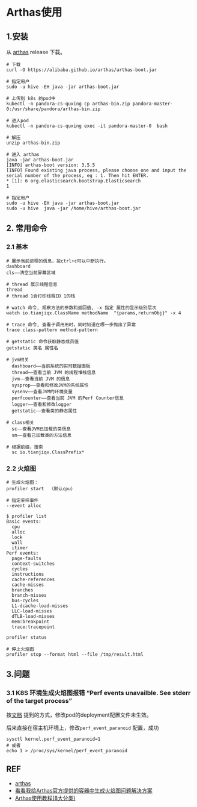 # Arthas使用

## 1.安装

从 [arthas](https://arthas.aliyun.com/doc/download.html) release 下载。  

```shell
# 下载
curl -O https://alibaba.github.io/arthas/arthas-boot.jar

# 指定用户
sudo -u hive -EH java -jar arthas-boot.jar

# 上传到 k8s 的pod中
kubectl -n pandora-cs-quxing cp arthas-bin.zip pandora-master-0:/usr/share/pandora/arthas-bin.zip

# 进入pod
kubectl -n pandora-cs-quxing exec -it pandora-master-0  bash

# 解压
unzip arthas-bin.zip

# 进入 arthas
java -jar arthas-boot.jar
[INFO] arthas-boot version: 3.5.5
[INFO] Found existing java process, please choose one and input the serial number of the process, eg : 1. Then hit ENTER.
* [1]: 6 org.elasticsearch.bootstrap.Elasticsearch
1

# 指定用户
sudo -u hive -EH java -jar arthas-boot.jar
sudo -u hive  java -jar /home/hive/arthas-boot.jar 
```

## 2. 常用命令

### 2.1 基本

```shell
# 展示当前进程的信息，按ctrl+c可以中断执行。
dashboard
cls——清空当前屏幕区域

# thread 展示线程信息 
thread
# thread 1会打印线程ID 1的栈

# watch 命令, 观察方法的参数和返回值, -x 指定 属性的显示级别层次
watch io.tianjiqx.ClassName methodName  "{params,returnObj}" -x 4

# trace 命令, 查看子调用用时，同时知道在哪一步抛出了异常
trace class-pattern method-pattern

# getstatic 命令获取静态成员值
getstatic 类名 属性名

# jvm相关
  dashboard——当前系统的实时数据面板
  thread——查看当前 JVM 的线程堆栈信息
  jvm——查看当前 JVM 的信息
  sysprop——查看和修改JVM的系统属性
  sysenv——查看JVM的环境变量
  perfcounter——查看当前 JVM 的Perf Counter信息
  logger——查看和修改logger
  getstatic——查看类的静态属性

# class相关
  sc——查看JVM已加载的类信息
  sm——查看已加载类的方法信息

# 根据前缀，搜索 
  sc io.tianjiqx.ClassPrefix* 
```

### 2.2 火焰图

```shell
# 生成火焰图：
profiler start  （默认cpu）

# 指定采样事件
--event alloc

$ profiler list
Basic events:
  cpu
  alloc
  lock
  wall
  itimer
Perf events:
  page-faults
  context-switches
  cycles
  instructions
  cache-references
  cache-misses
  branches
  branch-misses
  bus-cycles
  L1-dcache-load-misses
  LLC-load-misses
  dTLB-load-misses
  mem:breakpoint
  trace:tracepoint

profiler status

# 停止火焰图
profiler stop --format html --file /tmp/result.html
```

## 3.问题

### 3.1 K8S 环境生成火焰图报错 “Perf events unavailble. See stderr of the target process”

按[文档](https://my.oschina.net/u/1760791/blog/4773494) 提到的方式，修改pod的deployment配置文件未生效。

后来直接在宿主机环境上，修改`perf_event_paranoid` 配置，成功

```shell
sysctl kernel.perf_event_paranoid=1
# 或者
echo 1 > /proc/sys/kernel/perf_event_paranoid
```

## REF

- [arthas](https://arthas.aliyun.com/doc/download.html)
- [看看我给Arthas官方提供的容器中生成火焰图问题解决方案](https://my.oschina.net/u/1760791/blog/4773494)
- [Arthas使用教程(8大分类)](https://www.cnblogs.com/lydms/p/16549145.html)
